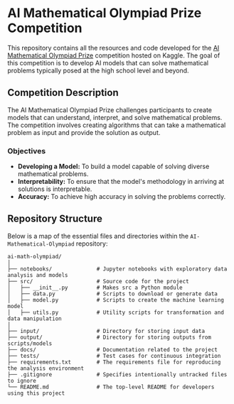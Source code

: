 # AI Mathematical Olympiad Prize Competition

This repository contains all the resources and code developed for the [AI Mathematical Olympiad Prize](https://www.kaggle.com/competitions/ai-mathematical-olympiad-prize) competition hosted on Kaggle. The goal of this competition is to develop AI models that can solve mathematical problems typically posed at the high school level and beyond.

## Competition Description

The AI Mathematical Olympiad Prize challenges participants to create models that can understand, interpret, and solve mathematical problems. The competition involves creating algorithms that can take a mathematical problem as input and provide the solution as output.

### Objectives
- **Developing a Model:** To build a model capable of solving diverse mathematical problems.
- **Interpretability:** To ensure that the model's methodology in arriving at solutions is interpretable.
- **Accuracy:** To achieve high accuracy in solving the problems correctly.

## Repository Structure

Below is a map of the essential files and directories within the `AI-Mathematical-Olympiad` repository:

```plaintext
ai-math-olympiad/
│
├── notebooks/              # Jupyter notebooks with exploratory data analysis and models
├── src/                    # Source code for the project
│   ├── __init__.py         # Makes src a Python module
│   ├── data.py             # Scripts to download or generate data
│   ├── model.py            # Scripts to create the machine learning model
│   ├── utils.py            # Utility scripts for transformation and data manipulation
│
├── input/                  # Directory for storing input data
├── output/                 # Directory for storing outputs from scripts/models
├── docs/                   # Documentation related to the project
├── tests/                  # Test cases for continuous integration
├── requirements.txt        # The requirements file for reproducing the analysis environment
├── .gitignore              # Specifies intentionally untracked files to ignore
└── README.md               # The top-level README for developers using this project

